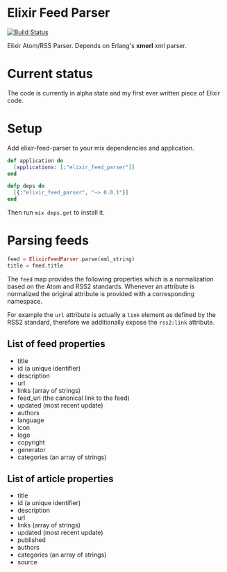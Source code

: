 # Elixir Feed Parser
[![Build Status](https://travis-ci.org/fdietz/elixir-feed-parser.svg?branch=master)](https://travis-ci.org/fdietz/elixir-feed-parser)

Elixir Atom/RSS Parser. Depends on Erlang's **xmerl** xml parser.

# Current status
The code is currently in alpha state and my first ever written piece of Elixir
code.

# Setup

Add elixir-feed-parser to your mix dependencies and application.

```elixir
def application do
  [applications: [:"elixir_feed_parser"]]
end

defp deps do
  [{:"elixir_feed_parser", "~> 0.0.1"}]
end
```

Then run ```mix deps.get``` to install it.

# Parsing feeds

```elixir
feed = ElixirFeedParser.parse(xml_string)
title = feed.title
```
The `feed` map provides the following properties which is a normalization based
on the Atom and RSS2 standards. Whenever an attribute is normalized the
original attribute is provided with a corresponding namespace.

For example the `url` attribute is actually a `link` element as defined by the
RSS2 standard, therefore we additionally expose the `rss2:link` attribute.

## List of feed properties
* title
* id (a unique identifier)
* description
* url
* links (array of strings)
* feed_url (the canonical link to the feed)
* updated (most recent update)
* authors
* language
* icon
* logo
* copyright
* generator
* categories (an array of strings)

## List of article properties
* title
* id (a unique identifier)
* description
* url
* links (array of strings)
* updated (most recent update)
* published
* authors
* categories (an array of strings)
* source
